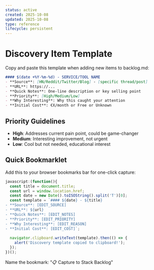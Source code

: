 ```yaml
---
status: active
created: 2025-10-08
updated: 2025-10-08
type: reference
lifecycle: persistent
---
```


# Discovery Item Template

Copy and paste this template when adding new items to backlog.md:

```markdown
#### $(date +%Y-%m-%d) - SERVICE/TOOL NAME
- **Source**: [HN/Reddit/Twitter/Blog] - [specific thread/post]
- **URL**: https://...
- **Quick Notes**: One-line description or key selling point
- **Priority**: [High/Medium/Low]
- **Why Interesting**: Why this caught your attention
- **Initial Cost**: €X/month or Free or Unknown
```

## Priority Guidelines

- **High**: Addresses current pain point, could be game-changer
- **Medium**: Interesting improvement, not urgent
- **Low**: Cool but not needed, educational interest

## Quick Bookmarklet

Add this to your browser bookmarks bar for one-click capture:

```javascript
javascript:(function(){
  const title = document.title;
  const url = window.location.href;
  const date = new Date().toISOString().split('T')[0];
  const template = `#### ${date} - ${title}
- **Source**: [EDIT_SOURCE]
- **URL**: ${url}
- **Quick Notes**: [EDIT_NOTES]
- **Priority**: [EDIT_PRIORITY]
- **Why Interesting**: [EDIT_REASON]
- **Initial Cost**: [EDIT_COST]`;
  
  navigator.clipboard.writeText(template).then(() => {
    alert('Discovery template copied to clipboard!');
  });
})();
```

Name the bookmark: "📋 Capture to Stack Backlog"